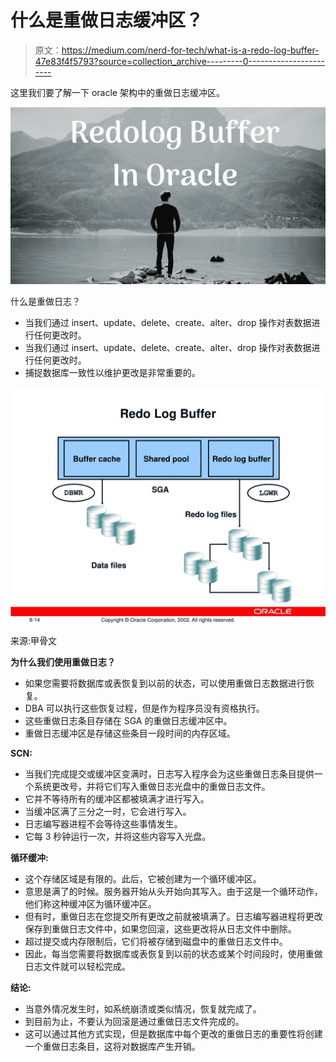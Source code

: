 # 什么是重做日志缓冲区？

> 原文：<https://medium.com/nerd-for-tech/what-is-a-redo-log-buffer-47e83f4f5793?source=collection_archive---------0----------------------->

这里我们要了解一下 oracle 架构中的重做日志缓冲区。

![](img/73821e002347359e3c58b4568caf0485.png)

什么是重做日志？

*   当我们通过 insert、update、delete、create、alter、drop 操作对表数据进行任何更改时。
*   当我们通过 insert、update、delete、create、alter、drop 操作对表数据进行任何更改时。
*   捕捉数据库一致性以维护更改是非常重要的。

![](img/3ce6cab75e930134a6fe24d0543dcbd0.png)

来源:甲骨文

**为什么我们使用重做日志？**

*   如果您需要将数据库或表恢复到以前的状态，可以使用重做日志数据进行恢复。
*   DBA 可以执行这些恢复过程，但是作为程序员没有资格执行。
*   这些重做日志条目存储在 SGA 的重做日志缓冲区中。
*   重做日志缓冲区是存储这些条目一段时间的内存区域。

**SCN:**

*   当我们完成提交或缓冲区变满时，日志写入程序会为这些重做日志条目提供一个系统更改号，并将它们写入重做日志光盘中的重做日志文件。
*   它并不等待所有的缓冲区都被填满才进行写入。
*   当缓冲区满了三分之一时，它会进行写入。
*   日志编写器进程不会等待这些事情发生。
*   它每 3 秒钟运行一次，并将这些内容写入光盘。

**循环缓冲:**

*   这个存储区域是有限的。此后，它被创建为一个循环缓冲区。
*   意思是满了的时候。服务器开始从头开始向其写入。由于这是一个循环动作，他们称这种缓冲区为循环缓冲区。
*   但有时，重做日志在您提交所有更改之前就被填满了。日志编写器进程将更改保存到重做日志文件中，如果您回滚，这些更改将从日志文件中删除。
*   超过提交或内存限制后，它们将被存储到磁盘中的重做日志文件中。
*   因此，每当您需要将数据库或表恢复到以前的状态或某个时间段时，使用重做日志文件就可以轻松完成。

**结论:**

*   当意外情况发生时，如系统崩溃或类似情况，恢复就完成了。
*   到目前为止，不要认为回滚是通过重做日志文件完成的。
*   这可以通过其他方式实现，但是数据库中每个更改的重做日志的重要性将创建一个重做日志条目，这将对数据库产生开销。